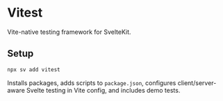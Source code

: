 # Vitest

Vite-native testing framework for SvelteKit.

## Setup

```sh
npx sv add vitest
```

Installs packages, adds scripts to `package.json`, configures client/server-aware Svelte testing in Vite config, and includes demo tests.